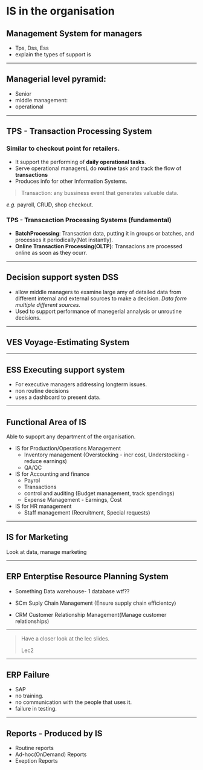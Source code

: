 # IS in the organisation 

## Management System for managers

- Tps, Dss, Ess
- explain the types of support is

---

## Managerial level pyramid:

- Senior
- middle management: 
- operational

---

## TPS - Transaction Processing System

### Similar to checkout point for retailers.

- It support the performing of __daily operational tasks__.
- Serve operational managersL do __routine__ task and track the flow of __transactions__
- Produces info for other Information Systems.

> Transaction: any bussiness event that generates valuable data.

_e.g._ payroll, CRUD, shop checkout.

### TPS - Transcaction Processing Systems (fundamental)

- __BatchProcessing__: Transaction data, putting it in groups or batches, and processes it periodically(Not instantly).
- __Online Transaction Processing(OLTP)__: Transacions are processed online as soon as they ocurr.

---

## Decision support systen __DSS__

- allow middle managers to examine large amy of detailed data from different internal and external sources to make a decision. _Data form multiple different sources._
- Used to support performance of manegerial annalysis or unroutine decisions.

---

## VES Voyage-Estimating System

---

## ESS Executing support system

- For executive managers addressing longterm issues.
- non routine decisions
- uses a dashboard to present data.

---

## Functional Area of IS

Able to supoprt any department of the organisation.

- IS for Production/Operations Management
  - Inventory management (Overstocking - incr cost, Understocking - reduce earnings)
  - QA/QC
- IS for Accounting and finance
  - Payrol
  - Transactions
  - control and auditing (Budget management, track spendings)
  - Expense Management - Earnings, Cost
- IS for HR management
  - Staff management (Recruitment, Special requests)

---

## IS for Marketing

Look at data, manage marketing

---

## ERP Enterptise Resource Planning System

- Something Data warehouse- 1 database wtf??

- SCm Suply Chain Management (Ensure supply chain efficientcy)
- CRM Customer Relationship Management(Manage customer relationships)

---

> Have a closer look at the lec slides.
>
> Lec2


---

## ERP Failure
- SAP
- no training.
- no communication with the people that uses it.
- failure in testing.

---

## Reports - Produced by IS

- Routine reports
- Ad-hoc(OnDemand) Reports
- Exeption Reports
